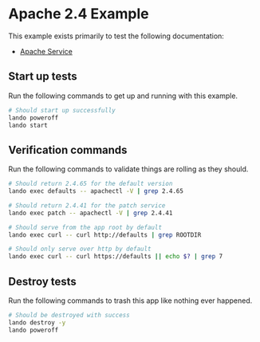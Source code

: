 # Apache 2.4 Example

This example exists primarily to test the following documentation:

* [Apache Service](https://docs.lando.dev/plugins/apache)

## Start up tests

Run the following commands to get up and running with this example.

```bash
# Should start up successfully
lando poweroff
lando start
```

## Verification commands

Run the following commands to validate things are rolling as they should.

```bash
# Should return 2.4.65 for the default version
lando exec defaults -- apachectl -V | grep 2.4.65

# Should return 2.4.41 for the patch service
lando exec patch -- apachectl -V | grep 2.4.41

# Should serve from the app root by default
lando exec curl -- curl http://defaults | grep ROOTDIR

# Should only serve over http by default
lando exec curl -- curl https://defaults || echo $? | grep 7
```

## Destroy tests

Run the following commands to trash this app like nothing ever happened.

```bash
# Should be destroyed with success
lando destroy -y
lando poweroff
```
